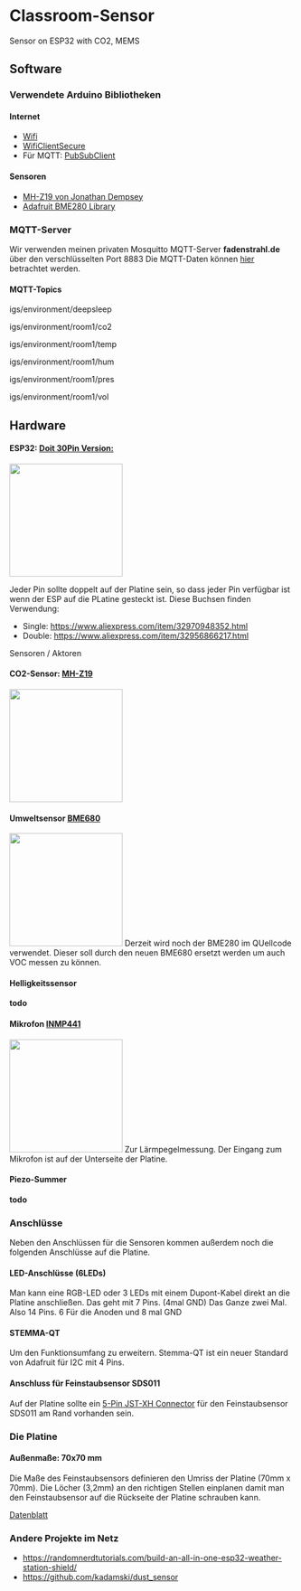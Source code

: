 # Classroom-Sensor
Sensor on ESP32 with CO2, MEMS

## Software

### Verwendete Arduino Bibliotheken

#### Internet
* [Wifi](https://www.arduino.cc/en/Reference/WiFi)
* [WifiClientSecure](https://github.com/espressif/arduino-esp32/tree/master/libraries/WiFiClientSecure)
* Für MQTT: [PubSubClient](https://pubsubclient.knolleary.net/)
#### Sensoren
* [MH-Z19 von Jonathan Dempsey](https://github.com/WifWaf/MH-Z19)
* [Adafruit BME280 Library](https://github.com/adafruit/Adafruit_BME280_Library)

### MQTT-Server
Wir verwenden meinen privaten Mosquitto MQTT-Server **fadenstrahl.de** über den verschlüsselten Port 8883
Die MQTT-Daten können [hier](https://grafana.fadenstrahl.de/d/bWRdm1dMk/environment?orgId=1&refresh=5s) betrachtet werden.

#### MQTT-Topics
igs/environment/deepsleep

igs/environment/room1/co2

igs/environment/room1/temp

igs/environment/room1/hum

igs/environment/room1/pres

igs/environment/room1/vol


## Hardware

#### ESP32: [Doit 30Pin Version:](https://www.aliexpress.com/item/32959541446.html)
<img src="https://ae01.alicdn.com/kf/HTB1_cCCac_vK1RkSmRyq6xwupXaM.jpg" width="200">

Jeder Pin sollte doppelt auf der Platine sein, so dass jeder Pin verfügbar ist wenn der ESP auf die PLatine gesteckt ist. Diese Buchsen finden Verwendung:
* Single: https://www.aliexpress.com/item/32970948352.html 
* Double: https://www.aliexpress.com/item/32956866217.html 

Sensoren / Aktoren

#### CO2-Sensor: [MH-Z19](https://www.aliexpress.com/item/4000212024923.html)
<img src="https://ae01.alicdn.com/kf/H21416e6fddfb46539fdf563d8bf5ec212.jpg" width="200">

#### Umweltsensor [BME680](https://www.aliexpress.com/item/4000049700826.html)
<img src="https://ae01.alicdn.com/kf/H9966c391bc334a649263d5f16d010e0dY.jpg" width="200">
Derzeit wird noch der BME280 im QUellcode verwendet. Dieser soll durch den neuen BME680 ersetzt werden um auch VOC messen zu können.

#### Helligkeitssensor 
**todo**

#### Mikrofon [INMP441](https://www.aliexpress.com/item/32961274528.html)
<img src="https://ae01.alicdn.com/kf/Hb5534b3132464cae9076f58626cec9fdm.jpg" width="200">
Zur Lärmpegelmessung. Der Eingang zum Mikrofon ist auf der Unterseite der Platine. 

#### Piezo-Summer 
**todo**

### Anschlüsse 
Neben den Anschlüssen für die Sensoren kommen außerdem noch die folgenden Anschlüsse auf die Platine.

#### LED-Anschlüsse (6LEDs) 
Man kann eine RGB-LED oder 3 LEDs mit einem Dupont-Kabel direkt an die Platine anschließen. Das geht mit 7 Pins. (4mal GND)
Das Ganze zwei Mal. Also 14 Pins. 6 Für die Anoden und 8 mal GND

#### STEMMA-QT 
Um den Funktionsumfang zu erweitern. Stemma-QT ist ein neuer Standard von Adafruit für I2C mit 4 Pins.

#### Anschluss für Feinstaubsensor SDS011 
Auf der Platine sollte ein [5-Pin JST-XH Connector](https://www.aliexpress.com/item/4000029760504.html) für den Feinstaubsensor SDS011 am Rand vorhanden sein. 


### Die Platine

#### Außenmaße: 70x70 mm
Die Maße des Feinstaubsensors definieren den Umriss der Platine (70mm x 70mm). Die Löcher (3,2mm) an den richtigen Stellen einplanen damit man den Feinstaubsensor auf die Rückseite der Platine schrauben kann.  

[Datenblatt](https://cdn-reichelt.de/documents/datenblatt/X200/SDS011-DATASHEET.pdf)
 

### Andere Projekte im Netz

* https://randomnerdtutorials.com/build-an-all-in-one-esp32-weather-station-shield/ 
* https://github.com/kadamski/dust_sensor 
